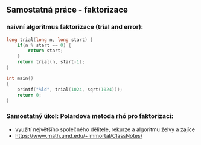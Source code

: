 ## Samostatná práce - faktorizace

### naivní algoritmus faktorizace (trial  and error):

```c
long trial(long n, long start) {
    if(n % start == 0) {
        return start;
    }
    return trial(n, start-1);
}

int main()
{    
    printf("%ld", trial(1024, sqrt(1024)));
    return 0;
}
```

### Samostatný úkol: Polardova metoda rhó pro faktorizaci:
- využití největšího společného dělitele, rekurze a algoritmu želvy a zajíce
- https://www.math.umd.edu/~immortal/ClassNotes/
